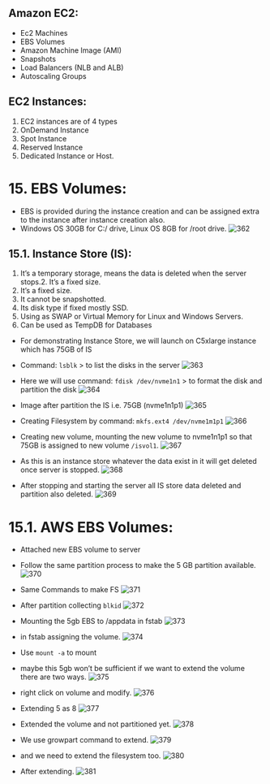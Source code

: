 ## Amazon EC2:
- Ec2 Machines
- EBS Volumes
- Amazon Machine Image (AMI)
- Snapshots
- Load Balancers (NLB and ALB)
- Autoscaling Groups

## EC2 Instances:
  1.	EC2 instances are of 4 types 
  2.	OnDemand Instance
  3.	Spot Instance
  4.	Reserved Instance
  5.	Dedicated Instance or Host.

# 15. EBS Volumes:
- EBS is provided during the instance creation and can be assigned extra to the instance after instance creation also. 
- Windows OS 30GB for C:/ drive, Linux OS 8GB for /root drive.
  ![362](https://github.com/user-attachments/assets/48ac7dff-733c-4004-b834-559cc0f5ee61)

## 15.1. Instance Store (IS):
  1. It’s a temporary storage, means the data is deleted when the server stops.2. It’s a fixed size.
  2. It’s a fixed size.
  3. It cannot be snapshotted.
  4. Its disk type if fixed mostly SSD.
  5. Using as SWAP or Virtual Memory for Linux and Windows Servers.
  6. Can be used as TempDB for Databases

- For demonstrating Instance Store, we will launch on C5xlarge instance which has 75GB of IS
- Command: ```lsblk``` > to list the disks in the server
  ![363](https://github.com/user-attachments/assets/3f91adf7-81eb-4ca6-8b53-84a11c9dd6d1)

- Here we will use command: ```fdisk /dev/nvme1n1``` > to format the disk and partition the disk
  ![364](https://github.com/user-attachments/assets/d6da6f36-86ea-4ba2-80fc-53340b83144a)

- Image after partition the IS i.e. 75GB (nvme1n1p1)
  ![365](https://github.com/user-attachments/assets/0bc77a68-9c44-42fb-9eb4-a0ff81d4c42e)

- Creating Filesystem by command: ```mkfs.ext4 /dev/nvme1m1p1```
  ![366](https://github.com/user-attachments/assets/42b7e6a9-d413-4197-bcc8-00f91ad4817d)

- Creating new volume, mounting the new volume to nvme1n1p1 so that 75GB is assigned to new volume ```/isvol1```.
  ![367](https://github.com/user-attachments/assets/4a5f266a-a2f2-4d36-b7bf-52d52b42effd)

- As this is an instance store whatever the data exist in it will get deleted once server is stopped.
  ![368](https://github.com/user-attachments/assets/bf80dbd7-a0f7-4e29-b3cb-8fe2ffedb72d)

- After stopping and starting the server all IS store data deleted and partition also deleted.
  ![369](https://github.com/user-attachments/assets/78997d20-eb14-4c88-b2b5-0f27e19621ce)

# 15.1. AWS EBS Volumes:
- Attached new EBS volume to server
- Follow the same partition process to make the 5 GB partition available.
  ![370](https://github.com/user-attachments/assets/88fcbfd6-acfa-499c-a8d8-cb574650a7ab)

- Same Commands to make FS
  ![371](https://github.com/user-attachments/assets/7fef48c5-1e43-4211-a522-37ff983bbbf9)

- After partition collecting ```blkid```
  ![372](https://github.com/user-attachments/assets/77fea878-6753-42e0-bfba-19ce978516f8)

- Mounting the 5gb EBS to /appdata in fstab
  ![373](https://github.com/user-attachments/assets/5bec3855-5643-48e2-9e51-9c578f23dea8)

- in fstab assigning the volume.
  ![374](https://github.com/user-attachments/assets/effa5f2d-deb8-4e69-a836-bd58959f6af1)

- Use ```mount -a``` to mount
- maybe this 5gb won’t be sufficient if we want to extend the volume there are two ways.
  ![375](https://github.com/user-attachments/assets/cdd26188-94e1-494a-b29a-b9f999e56b6e)

- right click on volume and modify.
  ![376](https://github.com/user-attachments/assets/151f6361-3da5-45d0-9c44-570f923d51ae)

- Extending 5 as 8
  ![377](https://github.com/user-attachments/assets/ffba70e0-4513-4241-a46f-224407d1e8cd)

- Extended the volume and not partitioned yet.
  ![378](https://github.com/user-attachments/assets/424ef5e4-223d-40dd-abea-4a27286d44b6)

- We use growpart command to extend.
  ![379](https://github.com/user-attachments/assets/c190d54a-ae3e-40aa-89ae-a21825e52f3a)

- and we need to extend the filesystem too.
  ![380](https://github.com/user-attachments/assets/c4dee57d-7f40-47bf-bde2-3500ae57b114)

- After extending.
  ![381](https://github.com/user-attachments/assets/d3075753-9bf9-47b3-b4c0-9f5f09ed1d03)
